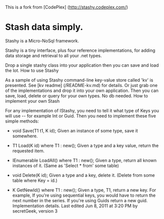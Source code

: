 
This is a fork from [CodePlex] (http://stashy.codeplex.com/)

Stash data simply.
==================

Stashy is a Micro-NoSql framework.

Stashy is a tiny interface, plus four reference implementations, for adding data storage and retrieval to all your .net types.

Drop a single stashy class into your application then you can save and load the lot.
How to use Stashy

As a sample of using Stashy command-line key-value store called 'kv' is presented. See [kv readme] (/README-kv.md) for details.
Or just grab one of the implementations and drop it into your own application.
Then you can save, load, delete or query for your own types. No db needed.
How to implement your own Stash

For any implementation of IStashy, you need to tell it what type of Keys you will use -- for example Int or Guid.
Then you need to implement these five simple methods:

 * void Save<T1>(T1 t1, K id);
Given an instance of some type, save it somewhere.

 * T1 Load<T1>(K id) where T1 : new();
Given a type and a key value, return the requested item.

 * IEnumerable<T1> LoadAll<T1>() where T1 : new();
Given a type, return all known instances of it. (Same as 'Select * from' some table)

 * void Delete<T1>(K id);
Given a type and a key, delete it. (Delete from some table where Key = id.)

 * K GetNewId<T1>() where T1 : new();
Given a type, T1, return a new key. For example, If you're using sequential keys, you would have to return the next number in the series. If you're using Guids return a new guid. Implementation details.
Last edited Jun 8, 2011 at 3:20 PM by secretGeek, version 3
